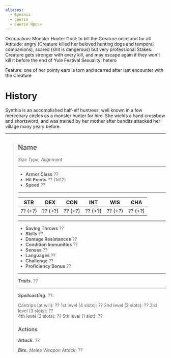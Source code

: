 ```yaml
---
aliases:
  - Synthia
  - Синтія
  - Синтія Ярсон
---
```


Occupation: Monster Hunter
Goal: to kill the Creature once and for all
Attitude: angry (Creature killed her beloved hunting dogs and temporal companions), scared (shit is dangerous) but very professional
Stakes: Creature gets stronger with every kill, and may escape again if they won't kill it before the end of Yule Festival 
Sexuality: hetero

Feature: one of her pointy ears is torn and scarred after last encounter with the Creature 

# History

Synthia is an accomplished half-elf huntress, well known in a few mercenary circles as a monster hunter for hire. She wields a hand crossbow and shortsword, and was trained by her mother after bandits attacked her village many years before.

___
>## Name
>*Size Type, Alignment*
>___
>- **Armor Class** ??
>- **Hit Points** ?? (1d12)
>- **Speed** ??
>___
>|STR|DEX|CON|INT|WIS|CHA|
>|:---:|:---:|:---:|:---:|:---:|:---:|
>|?? (+?)|?? (+?)|?? (+?)|?? (+?)|?? (+?)|?? (+?)|
>___
>- **Saving Throws** ??
>- **Skills** ??
>- **Damage Resistances** ??
>- **Condition Immunities** ??
>- **Senses** ??
>- **Languages** ??
>- **Challenge** ??
>- **Proficiency Bonus** ??
>___
>***Traits.*** ??
>___
>***Spellcasting.*** ??:  
>
>Cantrips (at will): ??
>1st level (4 slots): ?? 
>2nd level (3 slots): ??
>3rd level (3 slots): ??  
>4th level (3 slots): ??
>5th level (1 slot): ??
>
>### Actions
>***Attack.*** ??
>
>***Bite.*** *Melee Weapon Attack:*  ??
>
